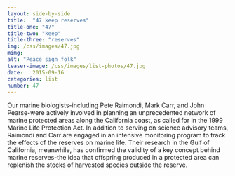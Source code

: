 ```yaml
---
layout: side-by-side
title:  "47 keep reserves"
title-one: "47"
title-two: "keep"
title-three: "reserves"
img: /css/images/47.jpg
mimg: 
alt: "Peace sign folk"
teaser-image: /css/images/list-photos/47.jpg
date:   2015-09-16
categories: list
number: 47
---
```

Our marine biologists-including Pete Raimondi, Mark Carr, and John Pearse-were actively involved in planning an unprecedented network of marine protected areas along the California coast, as called for in the 1999 Marine Life Protection Act. In addition to serving on science advisory teams, Raimondi and Carr are engaged in an intensive monitoring program to track the effects of the reserves on marine life. Their research in the Gulf of California, meanwhile, has confirmed the validity of a key concept behind marine reserves-the idea that offspring produced in a protected area can replenish the stocks of harvested species outside the reserve.
